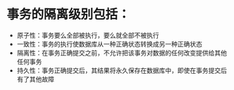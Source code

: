 # 事务的隔离级别包括：
* 原子性：事务要么全部被执行，要么就全部不被执行
* 一致性：事务的执行使数据库从一种正确状态转换成另一种正确状态
* 隔离性：在事务正确提交之前，不允许把该事务对数据的任何改变提供给其他任何事务
* 持久性：事务正确提交后，其结果将永久保存在数据库中，即使在事务提交后有了其他故障
